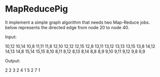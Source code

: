 # MapReducePig

It implement a simple graph algorithm that needs two Map-Reduce jobs.
below represents the directed edge from node 20 to node 40.

Input:

10,12
10,14
10,8
11,11
11,8
12,10
12,12
12,15
12,8
13,11
13,12
13,13
13,15
13,8
14,12
14,13
14,8
15,14
15,15
8,10
8,11
8,12
8,13
8,14
8,8
8,9
9,10
9,11
9,12
9,8
9,9

Output:

2 2
3 2
4 1
5 2
7 1
